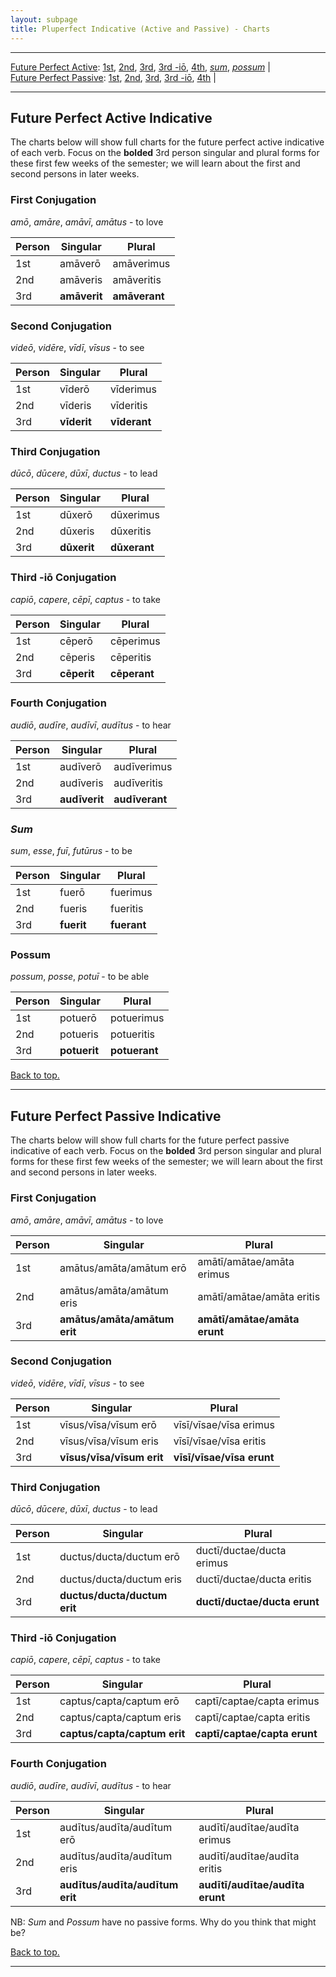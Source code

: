 ```yaml
---
layout: subpage
title: Pluperfect Indicative (Active and Passive) - Charts
---
```


***

[Future Perfect Active](#futpfact): [1st](#1stact), [2nd](#2ndact), [3rd](#3rdact), [3rd -iō](#3rdioact), [4th](#4thact), [*sum*](#sum), [*possum*](#possum) \|  
[Future Perfect Passive](#futpfpass): [1st](#1stpass), [2nd](#2ndpass), [3rd](#3rdpass), [3rd -iō](#3rdiopass), [4th](#4thpass) \|

***

## <a name="futpfact">Future Perfect Active Indicative</a>

The charts below will show full charts for the future perfect active indicative of each verb. Focus on the **bolded** 3rd person singular and plural forms for these first few weeks of the semester; we will learn about the first and second persons in later weeks.

### <a name="1stact">First Conjugation</a>

*amō*, *amāre*, *amāvī*, *amātus* - to love

| Person      | Singular |Plural |
| ----------- | ----------- | ----------- |
| 1st   | amāverō       | amāverimus     |
| 2nd  | amāveris        | amāveritis        |
| 3rd  | **amāverit**        | **amāverant**     |

### <a name="2ndact">Second Conjugation</a>

*videō*, *vidēre*, *vīdī*, *vīsus* - to see

| Person      | Singular |Plural |
| ----------- | ----------- | ----------- |
| 1st   | vīderō       | vīderimus      |
| 2nd  | vīderis        | vīderitis       |
| 3rd  | **vīderit**        | **vīderant**     |

### <a name="3rdact">Third Conjugation</a>

*dūcō*, *dūcere*, *dūxī*, *ductus* - to lead

| Person      | Singular |Plural |
| ----------- | ----------- | ----------- |
| 1st   | dūxerō       | dūxerimus      |
| 2nd  | dūxeris        | dūxeritis        |
| 3rd  | **dūxerit**        | **dūxerant**     |

### <a name="3rdioact">Third -iō Conjugation</a>

*capiō*, *capere*, *cēpī*, *captus* - to take

| Person      | Singular |Plural |
| ----------- | ----------- | ----------- |
| 1st   | cēperō       | cēperimus      |
| 2nd  | cēperis        | cēperitis        |
| 3rd  | **cēperit**        | **cēperant**     |

### <a name="4thact">Fourth Conjugation</a>

*audiō*, *audīre*, *audīvī*, *audītus* - to hear

|Person      | Singular |Plural |
| ----------- | ----------- | ----------- |
| 1st   | audīverō       | audīverimus      |
| 2nd  | audīveris        | audīveritis        |
| 3rd  | **audīverit**        | **audīverant**     |

### <a name="sum">*Sum*</a>

*sum*, *esse*, *fuī*, *futūrus* - to be

| Person      | Singular |Plural |
| ----------- | ----------- | ----------- |
| 1st   | fuerō       | fuerimus      |
| 2nd  | fueris        | fueritis        |
| 3rd  | **fuerit**        | **fuerant**     |

### <a name="possum">Possum</a>

*possum*, *posse*, *potuī* - to be able

| Person      | Singular |Plural |
| ----------- | ----------- | ----------- |
| 1st   | potuerō       | potuerimus      |
| 2nd  | potueris        | potueritis        |
| 3rd  | **potuerit**        | **potuerant**     |

[Back to top.](#top)

***

## <a name="futpfpass">Future Perfect Passive Indicative</a>

The charts below will show full charts for the future perfect passive indicative of each verb. Focus on the **bolded** 3rd person singular and plural forms for these first few weeks of the semester; we will learn about the first and second persons in later weeks.

### <a name="1stpass">First Conjugation</a>

*amō*, *amāre*, *amāvī*, *amātus* - to love

| Person      | Singular |Plural |
| ----------- | ----------- | ----------- |
| 1st   | amātus/amāta/amātum erō       |  amātī/amātae/amāta erimus    |
| 2nd  | amātus/amāta/amātum eris       | amātī/amātae/amāta eritis       |
| 3rd  | **amātus/amāta/amātum erit**        | **amātī/amātae/amāta erunt**     |

### <a name="2ndpass">Second Conjugation</a>

*videō*, *vidēre*, *vīdī*, *vīsus* - to see

| Person      | Singular |Plural |
| ----------- | ----------- | ----------- |
| 1st   | vīsus/vīsa/vīsum erō       |  vīsī/vīsae/vīsa erimus    |
| 2nd  | vīsus/vīsa/vīsum eris       | vīsī/vīsae/vīsa eritis       |
| 3rd  | **vīsus/vīsa/vīsum erit**        | **vīsī/vīsae/vīsa erunt**     |

### <a name="3rdpass">Third Conjugation</a>

*dūcō*, *dūcere*, *dūxī*, *ductus* - to lead

| Person      | Singular |Plural |
| ----------- | ----------- | ----------- |
| 1st   | ductus/ducta/ductum erō       |  ductī/ductae/ducta erimus    |
| 2nd  | ductus/ducta/ductum eris       | ductī/ductae/ducta eritis       |
| 3rd  | **ductus/ducta/ductum erit**        | **ductī/ductae/ducta erunt**     |

### <a name="3rdiopass">Third -iō Conjugation</a>

*capiō*, *capere*, *cēpī*, *captus* - to take

| Person      | Singular |Plural |
| ----------- | ----------- | ----------- |
| 1st   | captus/capta/captum erō       |  captī/captae/capta erimus    |
| 2nd  | captus/capta/captum eris       | captī/captae/capta eritis       |
| 3rd  | **captus/capta/captum erit**        | **captī/captae/capta erunt**     |

### <a name="4thpass">Fourth Conjugation</a>

*audiō*, *audīre*, *audīvī*, *audītus* - to hear

| Person      | Singular |Plural |
| ----------- | ----------- | ----------- |
| 1st   | audītus/audīta/audītum erō       |  audītī/audītae/audīta erimus    |
| 2nd  | audītus/audīta/audītum eris       | audītī/audītae/audīta eritis       |
| 3rd  | **audītus/audīta/audītum erit**        | **audītī/audītae/audīta erunt**     |

NB: *Sum* and *Possum* have no passive forms. Why do you think that might be?

[Back to top.](#top)

***
